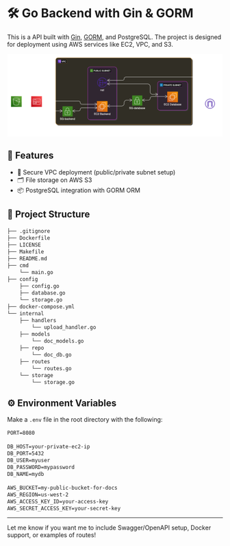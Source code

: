 # 🛠️ Go Backend with Gin & GORM

This is a API built with [Gin](https://github.com/gin-gonic/gin), [GORM](https://gorm.io/), and PostgreSQL. The project is designed for deployment using AWS services like EC2, VPC, and S3.

![diagram](diagram.svg)

## 🚀 Features

- 🔐 Secure VPC deployment (public/private subnet setup)
- 🗂️ File storage on AWS S3
- 📦 PostgreSQL integration with GORM ORM

## 📁 Project Structure

```
├── .gitignore
├── Dockerfile
├── LICENSE
├── Makefile
├── README.md
├── cmd
    └── main.go
├── config
    ├── config.go
    ├── database.go
    └── storage.go
├── docker-compose.yml
└── internal
    ├── handlers
        └── upload_handler.go
    ├── models
        └── doc_models.go
    ├── repo
        └── doc_db.go
    ├── routes
        └── routes.go
    └── storage
        └── storage.go
```

## ⚙️ Environment Variables

Make a `.env` file in the root directory with the following:

```env
PORT=8080

DB_HOST=your-private-ec2-ip
DB_PORT=5432
DB_USER=myuser
DB_PASSWORD=mypassword
DB_NAME=mydb

AWS_BUCKET=my-public-bucket-for-docs
AWS_REGION=us-west-2
AWS_ACCESS_KEY_ID=your-access-key
AWS_SECRET_ACCESS_KEY=your-secret-key
```
---

Let me know if you want me to include Swagger/OpenAPI setup, Docker support, or examples of routes!
